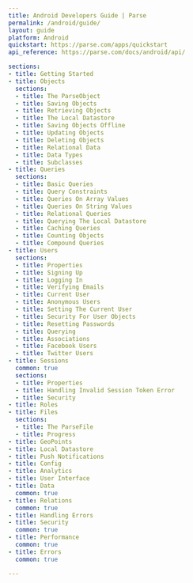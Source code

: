 ```yaml
---
title: Android Developers Guide | Parse
permalink: /android/guide/
layout: guide
platform: Android
quickstart: https://parse.com/apps/quickstart
api_reference: https://parse.com/docs/android/api/

sections:
- title: Getting Started
- title: Objects
  sections:
  - title: The ParseObject
  - title: Saving Objects
  - title: Retrieving Objects
  - title: The Local Datastore
  - title: Saving Objects Offline
  - title: Updating Objects
  - title: Deleting Objects
  - title: Relational Data
  - title: Data Types
  - title: Subclasses
- title: Queries
  sections:
  - title: Basic Queries
  - title: Query Constraints
  - title: Queries On Array Values
  - title: Queries On String Values
  - title: Relational Queries
  - title: Querying The Local Datastore
  - title: Caching Queries
  - title: Counting Objects
  - title: Compound Queries
- title: Users
  sections:
  - title: Properties
  - title: Signing Up
  - title: Logging In
  - title: Verifying Emails
  - title: Current User
  - title: Anonymous Users
  - title: Setting The Current User
  - title: Security For User Objects
  - title: Resetting Passwords
  - title: Querying
  - title: Associations
  - title: Facebook Users
  - title: Twitter Users
- title: Sessions
  common: true
  sections:
  - title: Properties
  - title: Handling Invalid Session Token Error
  - title: Security
- title: Roles
- title: Files
  sections:
  - title: The ParseFile
  - title: Progress
- title: GeoPoints
- title: Local Datastore
- title: Push Notifications
- title: Config
- title: Analytics
- title: User Interface
- title: Data
  common: true
- title: Relations
  common: true
- title: Handling Errors
- title: Security
  common: true
- title: Performance
  common: true
- title: Errors
  common: true

---
```

